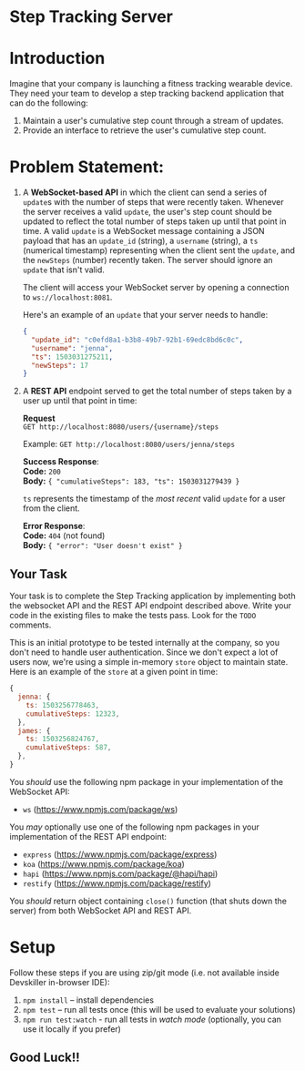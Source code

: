 # Step Tracking Server

# Introduction
Imagine that your company is launching a fitness tracking wearable device. They need your team to develop a step tracking backend application that can do the following:
1. Maintain a user's cumulative step count through a stream of updates.
2. Provide an interface to retrieve the user's cumulative step count.

# Problem Statement:

1.  A **WebSocket-based API** in which the client can send a series of `update`s with the number of steps that were recently taken. Whenever the server receives a valid `update`, the user's step count should be updated to reflect the total number of steps taken up until that point in time. A valid `update` is a WebSocket message containing a JSON payload that has an `update_id` (string), a `username` (string), a `ts` (numerical timestamp) representing when the client sent the `update`, and the `newSteps` (number) recently taken. The server should ignore an `update` that isn't valid.

    The client will access your WebSocket server by opening a connection to `ws://localhost:8081`.

    Here's an example of an `update` that your server needs to handle:

    ```json
    {
      "update_id": "c0efd8a1-b3b8-49b7-92b1-69edc8bd6c0c",
      "username": "jenna",
      "ts": 1503031275211,
      "newSteps": 17
    }
    ```
  
2.  A **REST API** endpoint served to get the total number of steps taken by a user up until that point in time:

    **Request**  
    `GET http://localhost:8080/users/{username}/steps`

    Example: `GET http://localhost:8080/users/jenna/steps`

	  **Success Response**:  
	  **Code:** `200`  
	  **Body:** `{ "cumulativeSteps": 183, "ts": 1503031279439 }`  

	  `ts` represents the timestamp of the *most recent* valid `update` for a user from the client.

	  **Error Response**:  
	  **Code:** `404` (not found)  
	  **Body:** `{ "error": "User doesn't exist" }`  

## Your Task

Your task is to complete the Step Tracking application by implementing both the websocket API and the REST API endpoint described above. Write your code in the existing files to make the tests pass. Look for the `TODO` comments.

This is an initial prototype to be tested internally at the company, so you don't need to handle user authentication. Since we don't expect a lot of users now, we're using a simple in-memory `store` object to maintain state. Here is an example of the `store` at a given point in time:

```javascript
{
  jenna: {
    ts: 1503256778463,
    cumulativeSteps: 12323,
  },
  james: {
    ts: 1503256824767,
    cumulativeSteps: 587,
  },
}
```

You _should_ use the following npm package in your implementation of the WebSocket API:
- `ws` (https://www.npmjs.com/package/ws)

You *may* optionally use one of the following npm packages in your implementation of the REST API endpoint:
- `express` (https://www.npmjs.com/package/express)
- `koa` (https://www.npmjs.com/package/koa)
- `hapi` (https://www.npmjs.com/package/@hapi/hapi)
- `restify` (https://www.npmjs.com/package/restify)

You _should_ return object containing `close()` function (that shuts down the server) from both WebSocket API and REST API.

# Setup

Follow these steps if you are using zip/git mode (i.e. not available inside Devskiller in-browser IDE):

1. `npm install` – install dependencies
2. `npm test` – run all tests once (this will be used to evaluate your solutions)
3. `npm run test:watch` - run all tests in _watch mode_ (optionally, you can use it locally if you prefer)

## Good Luck!!